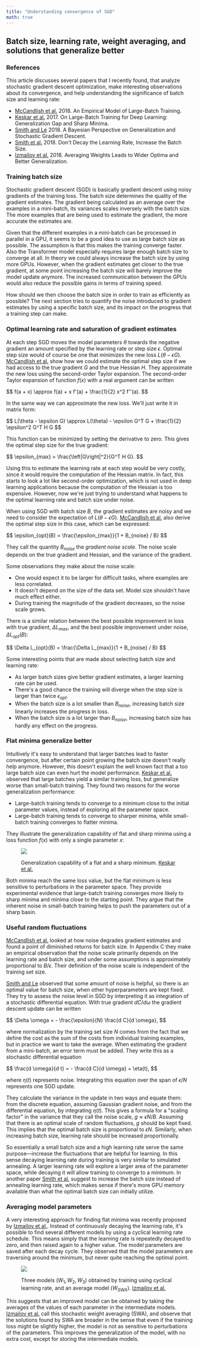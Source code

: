 ```yaml
---
title: "Understanding convergence of SGD"
math: true
---
```


## Batch size, learning rate, weight averaging, and solutions that generalize better

### References

This article discusses several papers that I recently found, that analyze stochastic gradient descent optimization, make interesting observations about its convergence, and help understanding the significance of batch size and learning rate:

* [McCandlish et al.][] 2018. An Empirical Model of Large-Batch Training.
* [Keskar et al.][] 2017. On Large-Batch Training for Deep Learning: Generalization Gap and Sharp Minima.
* [Smith and Le][] 2018. A Bayesian Perspective on Generalization and Stochastic Gradient Descent.
* [Smith et al.][] 2018. Don't Decay the Learning Rate, Increase the Batch Size.
* [Izmailov et al.][] 2018. Averaging Weights Leads to Wider Optima and Better Generalization.

### Training batch size

Stochastic gradient descent (SGD) is basically gradient descent using noisy gradients of the training loss.
The batch size determines the quality of the gradient estimates.
The gradient being calculated as an average over the examples in a mini-batch, its variances scales inversely with the batch size.
The more examples that are being used to estimate the gradient, the more accurate the estimates are.

Given that the different examples in a mini-batch can be processed in parallel in a GPU, it seems to be a good idea to use as large batch size as possible.
The assumption is that this makes the training converge faster.
Also the Transformer model especially requires large enough batch size to converge at all.
In theory we could always increase the batch size by using more GPUs.
However, when the gradient estimates get closer to the true gradient, at some point increasing the batch size will barely improve the model update anymore.
The increased communication between the GPUs would also reduce the possible gains in terms of training speed.

How should we then choose the batch size in order to train as efficiently as possible?
The next section tries to quantify the noise introduced to gradient estimates by using a specific batch size, and its impact on the progress that a training step can make.

### Optimal learning rate and saturation of gradient estimates

At each step SGD moves the model parameters <span>$\theta$</span> towards the negative gradient an amount specified by the learning rate or step size <span>$\epsilon$</span>.
Optimal step size would of course be one that minimizes the new loss <span>$L(\theta - \epsilon G)$</span>.
[McCandlish et al.][] show how we could estimate the optimal step size if we had access to the true gradient <span>$G$</span> and the true Hessian <span>$H$</span>.
They approximate the new loss using the second-order Taylor expansion.
The second-order Taylor expansion of function <span>$f(x)$</span> with a real argument can be written

<div>$$
f(a + x) \approx f(a) + x f'(a) + \frac{1}{2} x^2 f''(a).
$$</div>

In the same way we can approximate the new loss.
We'll just write it in matrix form:

<div>$$
L(\theta - \epsilon G) \approx L(\theta) - \epsilon G^T G + \frac{1}{2} \epsilon^2 G^T H G
$$</div>

This function can be minimized by setting the derivative to zero.
This gives the optimal step size for the true gradient:

<div>$$
\epsilon_{max} = \frac{\left|G\right|^2}{G^T H G}.
$$</div>

Using this to estimate the learning rate at each step would be very costly, since it would require the computation of the Hessian matrix.
In fact, this starts to look a lot like second-order optimization, which is not used in deep learning applications because the computation of the Hessian is too expensive.
However, now we're just trying to understand what happens to the optimal learning rate and batch size under noise.

When using SGD with batch size <span>$B$</span>, the gradient estimates are noisy and we need to consider the expectation of <span>$L(\theta - \epsilon G)$</span>.
[McCandlish et al.][] also derive the optimal step size in this case, which can be expressed:

<div>$$
\epsilon_{opt}(B) = \frac{\epsilon_{max}}{1 + B_{noise} / B}
$$</div>

They call the quantity <span>$B_{noise}$</span> the *gradient noise scale*.
The noise scale depends on the true gradient and Hessian, and the variance of the gradient.

Some observations they make about the noise scale:

* One would expect it to be larger for difficult tasks, where examples are less correlated.
* It doesn't depend on the size of the data set. Model size shouldn't have much effect either.
* During training the magnitude of the gradient decreases, so the noise scale grows.

There is a similar relation between the best possible improvement in loss with true gradient, <span>$\Delta L_{max}$</span>, and the best possible improvement under noise, <span>$\Delta L_{opt}(B)$</span>:

<div>$$
\Delta L_{opt}(B) = \frac{\Delta L_{max}}{1 + B_{noise} / B}
$$</div>

Some interesting points that are made about selecting batch size and learning rate:

* As larger batch sizes give better gradient estimates, a larger learning rate can be used.
* There's a good chance the training will diverge when the step size is larger than twice <span>$\epsilon_{opt}$</span>.
* When the batch size is a lot smaller than <span>$B_{noise}$</span>, increasing batch size linearly increases the progress in loss.
* When the batch size is a lot larger than <span>$B_{noise}$</span>, increasing batch size has hardly any effect on the progress.

### Flat minima generalize better

Intuitively it's easy to understand that larger batches lead to faster convergence, but after certain point growing the batch size doesn't really help anymore.
However, this doesn't explain the well known fact that a too large batch size can even hurt the model performance.
[Keskar et al.][] observed that large batches yield a similar training loss, but generalize worse than small-batch training.
They found two reasons for the worse generalization performance:

* Large-batch training tends to converge to a minimum close to the initial parameter values, instead of exploring all the parameter space.
* Large-batch training tends to converge to sharper minima, while small-batch training converges to flatter minima.

They illustrate the generalization capability of flat and sharp minima using a loss function <span>$f(x)$</span> with only a single parameter <span>$x$</span>:

<figure>
<img src="/assets/images/flat-vs-sharp-minimum.png">
<figcaption>

Generalization capability of a flat and a sharp minimum.
[Keskar et al.][]

</figcaption>
</figure>

Both minima reach the same loss value, but the flat minimum is less sensitive to perturbations in the parameter space.
They provide experimental evidence that large-batch training converges more likely to sharp minima and minima close to the starting point.
They argue that the inherent noise in small-batch training helps to push the parameters out of a sharp basin.

### Useful random fluctuations

[McCandlish et al.][] looked at how noise degrades gradient estimates and found a point of diminished returns for batch size.
In Appendix C they make an empirical observation that the noise scale primarily depends on the learning rate and batch size, and under some assumptions is approximately proportional to <span>$B / \epsilon$</span>.
Their definition of the noise scale is independent of the training set size.

[Smith and Le][] observed that some amount of noise is helpful, so there is an optimal value for batch size, when other hyperparameters are kept fixed.
They try to assess the noise level in SGD by interpreting it as integration of a stochastic differential equation.
With true gradient <span>$d C / d \omega$</span> the gradient descent update can be written

<div>$$
\Delta \omega = - \frac{\epsilon}{N} \frac{d C}{d \omega},
$$</div>

where normalization by the training set size <span>$N$</span> comes from the fact that we define the cost as the sum of the costs from individual training examples, but in practice we want to take the average.
When estimating the gradient from a mini-batch, an error term must be added.
They write this as a stochastic differential equation

<div>$$
\frac{d \omega}{d t} = - \frac{d C}{d \omega} + \eta(t),
$$</div>

where <span>$\eta(t)$</span> represents noise.
Integrating this equation over the span of <span>$\epsilon / N$</span> represents one SGD update.

They calculate the variance in the update in two ways and equate them: from the discrete equation, assuming Gaussian gradient noise, and from the differential equation, by integrating <span>$\eta(t)$</span>.
This gives a formula for a "scaling factor" in the variance that they call the noise scale, <span>$g \approx \epsilon N / B$</span>.
Assuming that there is an optimal scale of random fluctuations, <span>$g$</span> should be kept fixed.
This implies that the optimal batch size is proportional to <span>$\epsilon N$</span>.
Similarly, when increasing batch size, learning rate should be increased proportionally.

So essentially a small batch size and a high learning rate serve the same purpose—increase the fluctuations that are helpful for learning.
In this sense decaying learning rate during training is very similar to simulated annealing.
A larger learning rate will explore a larger area of the parameter space, while decaying it will allow training to converge to a minimum.
In another paper [Smith et al.][] suggest to increase the batch size instead of annealing learning rate, which makes sense if there's more GPU memory available than what the optimal batch size can initially utilize.

### Averaging model parameters

A very interesting approach for finding flat minima was recently proposed by [Izmailov et al.][].
Instead of continuously decaying the learning rate, it's possible to find several different models by using a cyclical learning rate schedule.
This means simply that the learning rate is repeatedly decayed to zero, and then raised again to a higher value.
The model parameters are saved after each decay cycle.
They observed that the model parameters are traversing around the minimum, but never quite reaching the optimal point.

<figure>
<img src="/assets/images/stochastic-weight-averaging.png">
<figcaption>

Three models (<span>$W_1, W_2, W_3$</span>) obtained by training using cyclical learning rate, and an average model (<span>$W_{SWA}$</span>).
[Izmailov et al.][]

</figcaption>
</figure>

This suggests that an improved model can be obtained by taking the averages of the values of each parameter in the intermediate models.
[Izmailov et al.][] call this stochastic weight averaging (SWA), and observe that the solutions found by SWA are broader in the sense that even if the training loss might be slightly higher, the model is not as sensitive to perturbations of the parameters.
This improves the generalization of the model, with no extra cost, except for storing the intermediate models.


[McCandlish et al.]: https://arxiv.org/abs/1812.06162
[Keskar et al.]: https://arxiv.org/abs/1609.04836
[Smith and Le]: https://arxiv.org/abs/1710.06451
[Smith et al.]: https://arxiv.org/abs/1711.00489
[Izmailov et al.]: https://arxiv.org/abs/1803.05407
